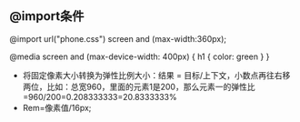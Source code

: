 <link rel="stylesheet" media="screen and (orientation: portrait) and (min-width: 800px)" href="800wide-portrait-screen.css" />


## @import条件
@import url("phone.css") screen and (max-width:360px);


@media screen and (max-device-width: 400px) {
  h1 { color: green }
}


- 将固定像素大小转换为弹性比例大小：结果 = 目标/上下文，小数点再往右移两位，比如：总宽960，里面的元素1是200，那么元素一的弹性比=960/200=0.208333333=20.8333333%
- Rem=像素值/16px;